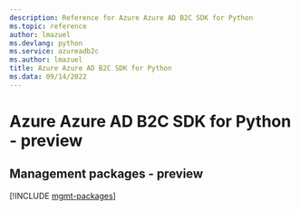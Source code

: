 ```yaml
---
description: Reference for Azure Azure AD B2C SDK for Python
ms.topic: reference
author: lmazuel
ms.devlang: python
ms.service: azureadb2c
ms.author: lmazuel
title: Azure Azure AD B2C SDK for Python
ms.data: 09/14/2022
---
```

# Azure Azure AD B2C SDK for Python - preview

## Management packages - preview
[!INCLUDE [mgmt-packages](azure-ad-b2c-mgmt-index.md)]